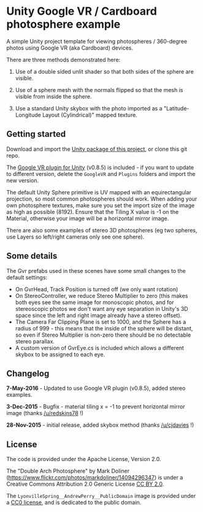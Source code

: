 # Unity Google VR / Cardboard photosphere example

A simple Unity project template for viewing photospheres / 360-degree photos using Google VR (aka Cardboard) devices.

There are three methods demonstrated here:

  1. Use of a double sided unlit shader so that both sides of the sphere are visible.

  2. Use of a sphere mesh with the normals flipped so that the mesh is visible from inside the sphere.

  3. Use a standard Unity skybox with the photo imported as a "Latitude-Longitude Layout (Cylindrical)" mapped texture.

## Getting started

Download and import the [Unity package of this project](https://github.com/omgwtfgames/unity-cardboard-photosphere/raw/master/unity-cardboard-photosphere.unitypackage), or clone this git repo.

The [Google VR plugin for Unity](https://github.com/googlevr/gvr-unity-sdk) (v0.8.5) is included - if you want to update to different version, delete the `GoogleVR` and `Plugins` folders and import the new version.

The default Unity Sphere primitive is UV mapped with an equirectangular projection, so most common photospheres should work. When adding your own photosphere textures, make sure you set the import size of the image as high as possible (8192). Ensure that the Tiling X value is -1 on the Material, otherwise your image will be a horizontal mirror image.

There are also some examples of stereo 3D photospheres (eg two spheres, use Layers so left/right cameras only see one sphere).

## Some details

The Gvr prefabs used in these scenes have some small changes to the default settings:

  * On GvrHead, Track Position is turned off (we only want rotation)
  * On StereoController, we reduce Stereo Multiplier to zero (this makes both eyes see the same image for monoscopic photos, and for stereoscopic photos we don't want any eye separation in Unity's 3D space since the left and right image already have a stereo offset).
  * The Camera Far Clipping Plane is set to 1000, and the Sphere has a radius of 999 - this means that the inside of the sphere will be distant, so even if Stereo Multiplier is non-zero there should be no detectable stereo parallax.
  * A custom version of GvrEye.cs is included which allows a different skybox to be assigned to each eye.

## Changelog

**7-May-2016** - Updated to use Google VR plugin (v0.8.5), added stereo examples.

**3-Dec-2015** - Bugfix - material tiling x = -1 to prevent horizontal mirror image (thanks [/u/redskins78](https://www.reddit.com/user/redskins78) !)

**28-Nov-2015** - initial release, added skybox method (thanks [/u/cjdavies](https://www.reddit.com/user/cjdavies) !)

## License

The code is provided under the Apache License, Version 2.0.

The "Double Arch Photosphere" by Mark Doliner (https://www.flickr.com/photos/markdoliner/14094296347) is under a Creative Commons Attribution 2.0 Generic License [CC BY 2.0](https://creativecommons.org/licenses/by/2.0/).

The `LyonvilleSpring__AndrewPerry__PublicDomain` image is provided under a [CC0 license](https://creativecommons.org/publicdomain/zero/1.0/), and is dedicated to the public domain.
